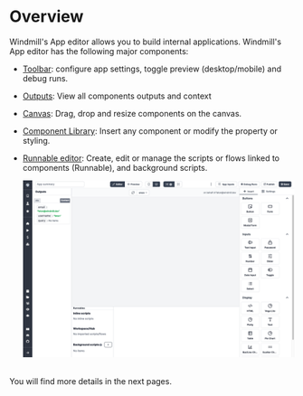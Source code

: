 # Overview

Windmill's App editor allows you to build internal applications. Windmill's App editor has the following major components:

- [Toolbar](./app_toolbar): configure app settings, toggle preview (desktop/mobile) and debug runs.
- [Outputs](./app_outputs): View all components outputs and context
- [Canvas](./app_canvas): Drag, drop and resize components on the canvas.
- [Component Library](./app_component_library): Insert any component or modify the property or styling.
- [Runnable editor](./app-runnable): Create, edit or manage the scripts or flows linked to components (Runnable), and background scripts.

  ![App Editor](../assets/apps/0_app_editor/plain-app-editor.png)

&nbsp;  
You will find more details in the next pages.